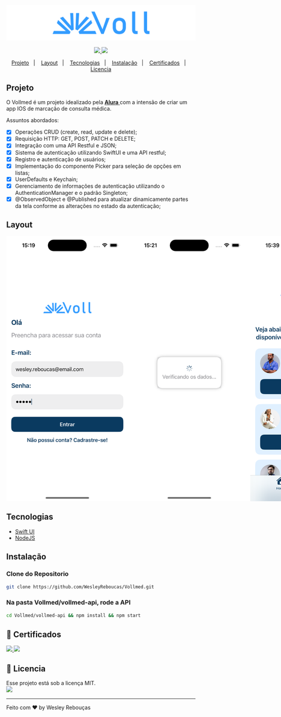 
<div >
  <img src="Vollmed/Assets.xcassets/ChefDeliveryBanner.png" width="1000px">
</div>

<p align="center">
	<a href="https://www.linkedin.com/in/wesley-andrade/">	
		<img src="https://img.shields.io/static/v1?label=&message=WesleyAndrade&color=199ffc&style=flat&logo=linkedin"/>
	</a>
	<a href="https://choosealicense.com/licenses/mit/">	
		<img src="https://img.shields.io/static/v1?label=License&message=MIT&color=199ffc&style=flat"/>
	</a>
</p>

<p align="center">
  <a href="#projeto">Projeto</a>&nbsp;&nbsp;&nbsp;|&nbsp;&nbsp;&nbsp;
  <a href="#layout">Layout</a>&nbsp;&nbsp;&nbsp;|&nbsp;&nbsp;&nbsp;
  <a href="#tecnologias">Tecnologias</a>&nbsp;&nbsp;&nbsp;|&nbsp;&nbsp;&nbsp;
  <a href="#instalação">Instalação</a>&nbsp;&nbsp;&nbsp;|&nbsp;&nbsp;&nbsp;
  <a href="#scroll-certificados">Certificados</a>&nbsp;&nbsp;&nbsp;|&nbsp;&nbsp;&nbsp;
  <a href="#page_with_curl-licencia">Licencia</a>
</p>

## Projeto

O Vollmed é um projeto idealizado pela 
<a href="https://alura.com.br/"> **Alura** </a> 
com a intensão de criar um app IOS de marcação de consulta médica.

Assuntos abordados:

- [x] Operações CRUD (create, read, update e delete);
- [x] Requisição HTTP: GET, POST, PATCH e DELETE;
- [x] Integração com uma API Restful e JSON;
- [x] Sistema de autenticação utilizando SwiftUI e uma API restful;
- [x] Registro e autenticação de usuários;
- [x] Implementação do componente Picker para seleção de opções em listas;
- [x] UserDefaults e Keychain;
- [x] Gerenciamento de informações de autenticação utilizando o AuthenticationManager e o padrão Singleton;
- [x] @ObservedObject e @Published para atualizar dinamicamente partes da tela conforme as alterações no estado da autenticação;

## Layout
<div style="display: flex; flex-direction: 'row'; align-items: 'center';">
	<img src="Vollmed/Assets.xcassets/Screenshots/Screenshot 01.png" width="325px">
	<img src="Vollmed/Assets.xcassets/Screenshots/Screenshot 02.png" width="325px">
	<img src="Vollmed/Assets.xcassets/Screenshots/Screenshot 03.png" width="325px">
	<img src="Vollmed/Assets.xcassets/Screenshots/Screenshot 04.png" width="325px">
	<img src="Vollmed/Assets.xcassets/Screenshots/Screenshot 05.png" width="325px">
	<img src="Vollmed/Assets.xcassets/Screenshots/Screenshot 06.png" width="325px">
	<img src="Vollmed/Assets.xcassets/Screenshots/Screenshot 07.png" width="325px">
	<img src="Vollmed/Assets.xcassets/Screenshots/Screenshot 08.png" width="325px">
	<img src="Vollmed/Assets.xcassets/Screenshots/Screenshot 09.png" width="325px">
	<img src="Vollmed/Assets.xcassets/Screenshots/Screenshot 10.png" width="325px">
	<img src="Vollmed/Assets.xcassets/Screenshots/Screenshot 11.png" width="325px">
	<img src="Vollmed/Assets.xcassets/Screenshots/Screenshot 12.png" width="325px">
	<img src="Vollmed/Assets.xcassets/Screenshots/Screenshot 13.png" width="325px">
</div>

## Tecnologias

- [Swift UI](https://www.swift.org/)
- [NodeJS](https://nodejs.org/)

## Instalação

### Clone do Repositorio
```bash
git clone https://github.com/WesleyReboucas/Vollmed.git
```
### Na pasta Vollmed/vollmed-api, rode a API
```bash
cd Vollmed/vollmed-api && npm install && npm start
```

## :scroll: Certificados 

<a href="https://cursos.alura.com.br/certificate/74cd8d35-6dcd-480d-a41a-357c7b4965cb?lang=pt_BR">
	<img src="https://img.shields.io/static/v1?label=Alura&message=2023&color=199ffc&style=flat"/>
</a>
<a href="https://cursos.alura.com.br/certificate/1fd5011e-9d14-48e1-803d-570e9078535e?lang=pt_BR">
	<img src="https://img.shields.io/static/v1?label=Alura&message=2023&color=199ffc&style=flat"/>
</a>

## :page_with_curl: Licencia 
<div>
  Esse projeto está sob a licença MIT.   
</div>
<a href="https://choosealicense.com/licenses/mit/">
	<img src="https://img.shields.io/static/v1?label=License&message=2021&color=A31F34&style=flat"/>
</a>




---

Feito com ♥ by Wesley Rebouças



